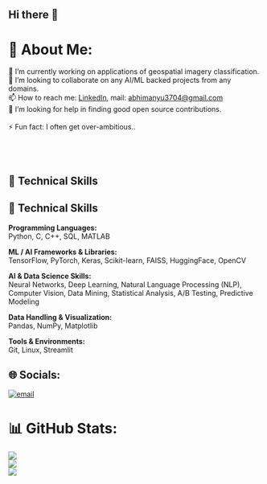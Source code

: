 ## Hi there 👋

# 💫 About Me:
🔭 I’m currently working on applications of geospatial imagery classification.<br>👯 I’m looking to collaborate on any AI/ML backed projects from any domains.<br>📫 How to reach me: [LinkedIn](www.linkedin.com/in/abhimanyu--dalal), mail: abhimanyu3704@gmail.com<br>🤔 I’m looking for help in finding good open source contributions.<br><br>⚡ Fun fact: I often get over-ambitious..<br><br><br><br>

## 💼 Technical Skills

## 💼 Technical Skills

**Programming Languages:**  
Python, C, C++, SQL, MATLAB

**ML / AI Frameworks & Libraries:**  
TensorFlow, PyTorch, Keras, Scikit-learn, FAISS, HuggingFace, OpenCV

**AI & Data Science Skills:**  
Neural Networks, Deep Learning, Natural Language Processing (NLP), Computer Vision, Data Mining, Statistical Analysis, A/B Testing, Predictive Modeling

**Data Handling & Visualization:**  
Pandas, NumPy, Matplotlib

**Tools & Environments:**  
Git, Linux, Streamlit





## 🌐 Socials:
[![email](https://img.shields.io/badge/Email-D14836?logo=gmail&logoColor=white)](mailto:abhimanyu3704@gmail.com) 


# 📊 GitHub Stats:
![](https://github-readme-stats.vercel.app/api?username=abhimanyudalal1&theme=shadow_blue&hide_border=true&include_all_commits=false&count_private=true)<br/>
![](https://nirzak-streak-stats.vercel.app/?user=abhimanyudalal1&theme=shadow_blue&hide_border=true)<br/>
![](https://github-readme-stats.vercel.app/api/top-langs/?username=abhimanyudalal1&theme=shadow_blue&hide_border=true&include_all_commits=false&count_private=true&layout=compact)

<!-- Proudly created with GPRM ( https://gprm.itsvg.in ) -->